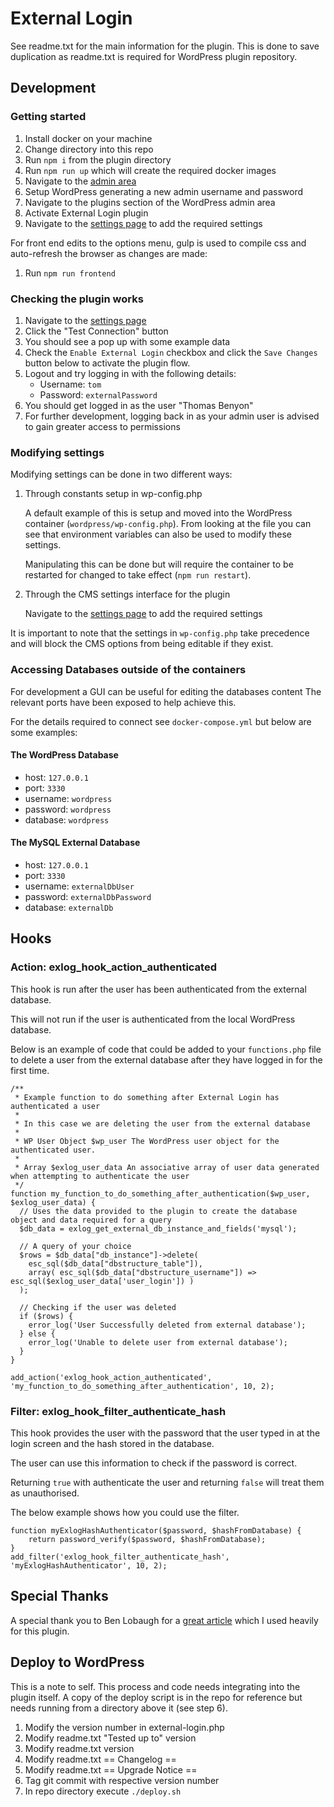 # External Login

See readme.txt for the main information for the plugin.
This is done to save duplication as readme.txt is required for WordPress plugin repository.

## Development

### Getting started
1) Install docker on your machine
1) Change directory into this repo
1) Run `npm i` from the plugin directory
1) Run `npm run up` which will create the required docker images
1) Navigate to the [admin area](localhost:8000/wp-admin)
1) Setup WordPress generating a new admin username and password
1) Navigate to the plugins section of the WordPress admin area
1) Activate External Login plugin
1) Navigate to the [settings page](http://localhost:8000/wp-admin/options-general.php?page=external-login) to add the required settings 

For front end edits to the options menu, gulp is used to compile css and auto-refresh the browser as changes are made:
1) Run `npm run frontend`

### Checking the plugin works
1) Navigate to the [settings page](http://localhost:8000/wp-admin/options-general.php?page=external-login)
1) Click the "Test Connection" button
1) You should see a pop up with some example data
1) Check the `Enable External Login` checkbox and click the `Save Changes` button below to activate the plugin flow.
1) Logout and try logging in with the following details:
    - Username: `tom`
    - Password: `externalPassword`
1) You should get logged in as the user "Thomas Benyon"
1) For further development, logging back in as your admin user is advised to gain greater access to permissions

### Modifying settings
Modifying settings can be done in two different ways:
1) Through constants setup in wp-config.php

    A default example of this is setup and moved into the WordPress container (`wordpress/wp-config.php`).
    From looking at the file you can see that environment variables can also be used to modify these settings.
    
    Manipulating this can be done but will require the container to be restarted for changed to take effect (`npm run restart`).
1)  Through the CMS settings interface for the plugin

    Navigate to the [settings page](http://localhost:8000/wp-admin/options-general.php?page=external-login) to add the required settings 

It is important to note that the settings in `wp-config.php` take precedence and will block the CMS options from being editable if they exist. 

### Accessing Databases outside of the containers
For development a GUI can be useful for editing the databases content
The relevant ports have been exposed to help achieve this. 

For the details required to connect see `docker-compose.yml` but below are some examples:

#### The WordPress Database
- host: `127.0.0.1` 
- port: `3330` 
- username: `wordpress` 
- password: `wordpress` 
- database: `wordpress` 

#### The MySQL External Database
- host: `127.0.0.1` 
- port: `3330` 
- username: `externalDbUser` 
- password: `externalDbPassword` 
- database: `externalDb` 

## Hooks

### Action: exlog_hook_action_authenticated
This hook is run after the user has been authenticated from the external database.

This will not run if the user is authenticated from the local WordPress database.

Below is an example of code that could be added to your `functions.php` file to delete a user from the external database after they have logged in for the first time.
```
/**
 * Example function to do something after External Login has authenticated a user
 *
 * In this case we are deleting the user from the external database
 *
 * WP User Object $wp_user The WordPress user object for the authenticated user.
 *
 * Array $exlog_user_data An associative array of user data generated when attempting to authenticate the user
 */
function my_function_to_do_something_after_authentication($wp_user, $exlog_user_data) {
  // Uses the data provided to the plugin to create the database object and data required for a query
  $db_data = exlog_get_external_db_instance_and_fields('mysql');

  // A query of your choice
  $rows = $db_data["db_instance"]->delete(
    esc_sql($db_data["dbstructure_table"]),
    array( esc_sql($db_data["dbstructure_username"]) => esc_sql($exlog_user_data['user_login']) )
  );

  // Checking if the user was deleted
  if ($rows) {
    error_log('User Successfully deleted from external database');
  } else {
    error_log('Unable to delete user from external database');
  }
}

add_action('exlog_hook_action_authenticated', 'my_function_to_do_something_after_authentication', 10, 2);
```

### Filter: exlog_hook_filter_authenticate_hash
This hook provides the user with the password that the user typed in at the login screen and the hash stored in the database.

The user can use this information to check if the password is correct.

Returning `true` with authenticate the user and returning `false` will treat them as unauthorised.

The below example shows how you could use the filter.

```
function myExlogHashAuthenticator($password, $hashFromDatabase) {
    return password_verify($password, $hashFromDatabase);
}
add_filter('exlog_hook_filter_authenticate_hash', 'myExlogHashAuthenticator', 10, 2);
```

## Special Thanks
A special thank you to Ben Lobaugh for a [great article](https://ben.lobaugh.net/blog/7175/wordpress-replace-built-in-user-authentication) which I used heavily for this plugin.

## Deploy to WordPress
This is a note to self. This process and code needs integrating into the plugin itself.
A copy of the deploy script is in the repo for reference but needs running from a directory above it (see step 6).

1) Modify the version number in external-login.php
1) Modify readme.txt "Tested up to" version
1) Modify readme.txt version
1) Modify readme.txt == Changelog ==
1) Modify readme.txt == Upgrade Notice ==
1) Tag git commit with respective version number
1) In repo directory execute `./deploy.sh`
